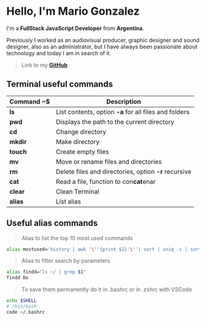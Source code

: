 # Hello, I'm Mario Gonzalez

I'm a **FullStack JavaScript Developer** from **Argentina**.

Previously I worked as an audiovisual producer, graphic designer and sound designer, also as an administrator, but I have always been passionate about technology and today I am in search of it.

> Link to my **[GitHub](https://github.com/lllariogonzalez)**

## Terminal useful commands

|  Command ~$  |  Description                                           |
| ------------ | ------------------------------------------------------ |
| **ls**       | List contents, option **-a** for all files and folders |
| **pwd**      | Displays the path to the current directory             |
| **cd**       | Change directory                                       |
| **mkdir**    | Make directory                                         |
| **touch**    | Create empty files                                     |
| **mv**       | Move or rename files and directories                   |
| **rm**       | Delete files and directories, option **-r** recursive  |
| **cat**      | Read a file, function to con**cat**enar                |
| **clear**    | Clean Terminal                                         |
| **alias**    | List alias                                             |

## Useful alias commands

> Alias to list the top 10 most used commands

```bash
alias mostused='history | awk '\''{print $2}'\''| sort | uniq -c | sort -nr | head -n 10'
```

> Alias to filter search by parameters

```bash
alias findd="ls ~/ | grep $1"
findd Do
```
> To save them permanently do it in .bashrc or in .zshrc with VSCode

```bash
echo $SHELL
# /bin/bash
code ~/.bashrc
```
